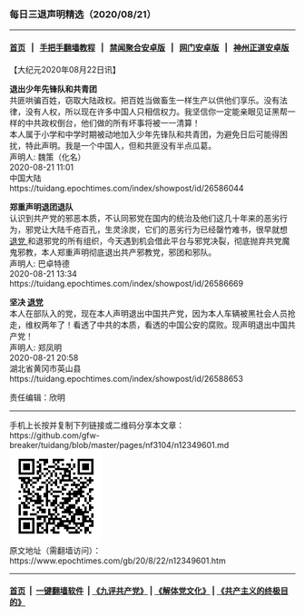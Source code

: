 ### 每日三退声明精选（2020/08/21）
------------------------

#### [首页](https://github.com/gfw-breaker/banned-news1/blob/master/README.md) &nbsp;&nbsp;|&nbsp;&nbsp; [手把手翻墙教程](https://github.com/gfw-breaker/guides/wiki) &nbsp;&nbsp;|&nbsp;&nbsp; [禁闻聚合安卓版](https://github.com/gfw-breaker/bn-android) &nbsp;&nbsp;|&nbsp;&nbsp; [网门安卓版](https://github.com/oGate2/oGate) &nbsp;&nbsp;|&nbsp;&nbsp; [神州正道安卓版](https://github.com/SzzdOgate/update) 



<div class="post_content" id="artbody" itemprop="articleBody">
 <!-- article content begin -->
 <p>
  【大纪元2020年08月22日讯】
 </p>
 <p>
  <strong>
   退出少年先锋队和共青团
  </strong>
  <br/>
  共匪哄骗百姓，窃取大陆政权。把百姓当做畜生一样生产以供他们享乐。没有法律，没有人权，所以现在许多中国人只相信权力。我坚信你一定能亲眼见证黑帮一样的中共政权倒台，他们做的所有坏事将被一一清算！
  <br/>
  本人属于小学和中学时期被动地加入少年先锋队和共青团，为避免日后可能得困扰，特此声明。我是一个中国人，但和共匪没有半点瓜葛。
  <br/>
  声明人: 魏策（化名）
  <br/>
  2020-08-21 11:01
  <br/>
  中国大陆
  <br/>
  https://tuidang.epochtimes.com/index/showpost/id/26586044
 </p>
 <p>
  <strong>
   郑重声明退团退队
  </strong>
  <br/>
  认识到共产党的邪恶本质，不认同邪党在国内的统治及他们这几十年来的恶劣行为，邪党让大陆千疮百孔，生灵涂炭，它们的恶劣行为已经罄竹难书，很早就想
  <a href="https://www.epochtimes.com/gb/tag/%E9%80%80%E5%85%9A.html">
   退党
  </a>
  和退邪党的所有组织，今天遇到机会借此平台与邪党决裂，彻底抛弃共党魔鬼邪教，本人郑重声明彻底退出共产邪教党，邪团和邪队。
  <br/>
  声明人: 巴卓特德
  <br/>
  2020-08-21 13:34
  <br/>
  https://tuidang.epochtimes.com/index/showpost/id/26586669
 </p>
 <p>
  <strong>
   坚决
   <a href="https://www.epochtimes.com/gb/tag/%E9%80%80%E5%85%9A.html">
    退党
   </a>
  </strong>
  <br/>
  本人在部队入的党，现在本人声明退出中国共产党，因为本人车辆被黑社会人员抢走，维权两年了！看透了中共的本质，看透的中国公安的腐败。现声明退出中国共产党！
  <br/>
  声明人: 郑凤明
  <br/>
  2020-08-21 20:58
  <br/>
  湖北省黄冈市英山县
  <br/>
  https://tuidang.epochtimes.com/index/showpost/id/26588653
 </p>
 <p>
  责任编辑：欣明
 </p>
 <!-- article content end -->
 <div id="below_article_ad">
 </div>
</div>

<hr/>
手机上长按并复制下列链接或二维码分享本文章：<br/>
https://github.com/gfw-breaker/tuidang/blob/master/pages/nf3104/n12349601.md <br/>
<a href='https://github.com/gfw-breaker/tuidang/blob/master/pages/nf3104/n12349601.md'><img src='https://github.com/gfw-breaker/tuidang/blob/master/pages/nf3104/n12349601.md.png'/></a> <br/>
原文地址（需翻墙访问）：https://www.epochtimes.com/gb/20/8/22/n12349601.htm


------------------------
#### [首页](https://github.com/gfw-breaker/banned-news/blob/master/README.md) &nbsp;|&nbsp; [一键翻墙软件](https://github.com/gfw-breaker/nogfw/blob/master/README.md) &nbsp;| [《九评共产党》](https://github.com/gfw-breaker/9ping.md/blob/master/README.md#九评之一评共产党是什么) | [《解体党文化》](https://github.com/gfw-breaker/jtdwh.md/blob/master/README.md) | [《共产主义的终极目的》](https://github.com/gfw-breaker/gczydzjmd.md/blob/master/README.md)


<img src='http://gfw-breaker.win/tuidang/pages/nf3104/n12349601.md' width='0px' height='0px'/>